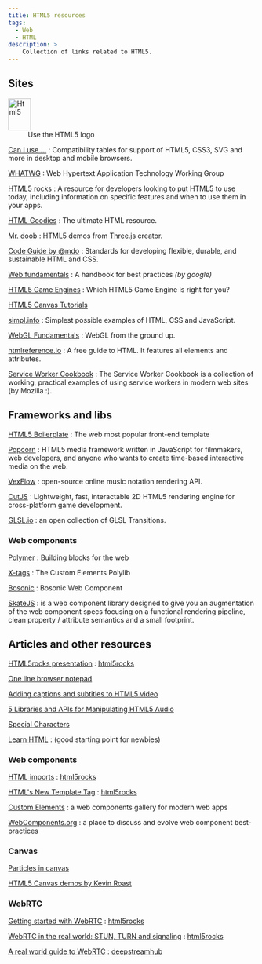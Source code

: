 ```yaml
---
title: HTML5 resources
tags:
  - Web
  - HTML
description: >
    Collection of links related to HTML5.
---
```


## Sites

<dt>
<a href="http://www.w3.org/html/logo/" target="_blank"><img src="http://humanstxt.org/img/ico-html5.png" class="html5" alt="Html5" width="46" height="65"></a>
</dt>
<dd>Use the HTML5 logo</dd>

[Can I use ...](http://caniuse.com/)
: Compatibility tables for support of HTML5, CSS3, SVG and more in desktop and mobile browsers.

[WHATWG](http://www.whatwg.org/)
: Web Hypertext Application Technology Working Group

[HTML5 rocks][html5rocks]
: A resource for developers looking to put HTML5 to use today, including information on specific features and when to use them in your apps.

[HTML Goodies](http://www.htmlgoodies.com/)
: The ultimate HTML resource.

[Mr. doob](http://www.mrdoob.com/)
: HTML5 demos from [Three.js](http://threejs.org/) creator.

[Code Guide by @mdo](http://mdo.github.io/code-guide/)
: Standards for developing flexible, durable, and sustainable HTML and CSS.

[Web fundamentals](https://developers.google.com/web/fundamentals/)
: A handbook for best practices *(by google)*

[HTML5 Game Engines](http://html5gameengine.com/)
: Which HTML5 Game Engine is right for you?

[HTML5 Canvas Tutorials](http://www.html5canvastutorials.com/)

[simpl.info](http://simpl.info/)
: Simplest possible examples of HTML, CSS and JavaScript.

[WebGL Fundamentals](http://webglfundamentals.org/)
: WebGL from the ground up.

[htmlreference.io](http://htmlreference.io/)
: A free guide to HTML. It features all elements and attributes.

[Service Worker Cookbook](https://serviceworke.rs/)
: The Service Worker Cookbook is a collection of working, practical examples of using service workers in modern web sites (by Mozilla :).

## Frameworks and libs

[HTML5 Boilerplate](http://html5boilerplate.com/)
: The web most popular front-end template

[Popcorn](http://popcornjs.org/)
: HTML5 media framework written in JavaScript for filmmakers, web developers, and anyone who wants to create time-based interactive media on the web.

[VexFlow](http://vexflow.com/)
: open-source online music notation rendering API.

[CutJS](http://cutjs.org/)
: Lightweight, fast, interactable 2D HTML5 rendering engine for cross-platform game development.

[GLSL.io](https://glsl.io/)
: an open collection of GLSL Transitions.

### Web components

[Polymer](http://www.polymer-project.org/)
: Building blocks for the web

[X-tags](http://www.x-tags.org/)
: The Custom Elements Polylib

[Bosonic](http://bosonic.github.io/)
: Bosonic Web Component

[SkateJS](https://skatejs.gitbooks.io/skatejs/content/)
:  is a web component library designed to give you an augmentation of the web component specs focusing on a functional rendering pipeline, clean property / attribute semantics and a small footprint.

## Articles and other resources

[HTML5rocks presentation](http://slides.html5rocks.com/)
: [html5rocks]

[One line browser notepad](https://coderwall.com/p/lhsrcq)

[Adding captions and subtitles to HTML5 video](https://developer.mozilla.org/en-US/Apps/Build/Manipulating_media/Adding_captions_and_subtitles_to_HTML5_video)

[5 Libraries and APIs for Manipulating HTML5 Audio](http://www.sitepoint.com/5-libraries-html5-audio-api/)

[Special Characters](http://www.utexas.edu/learn/html/spchar.html)

[Learn HTML](https://blog.udemy.com/learn-html-learn-the-foundations-of-html/)
: (good starting point for newbies)

### Web components

[HTML imports](http://www.html5rocks.com/en/tutorials/webcomponents/imports/)
: [html5rocks]

[HTML's New Template Tag](http://www.html5rocks.com/en/tutorials/webcomponents/template/)
: [html5rocks]

[Custom Elements](http://customelements.io/)
: a web components gallery for modern web apps

[WebComponents.org](http://webcomponents.org/)
: a place to discuss and evolve web component best-practices

### Canvas

[Particles in canvas](http://hop.ie/blog/particles/)

[HTML5 Canvas demos by Kevin Roast](http://www.kevs3d.co.uk/dev/index.html)

### WebRTC

[Getting started with WebRTC](http://www.html5rocks.com/en/tutorials/webrtc/basics/)
: [html5rocks]

[WebRTC in the real world: STUN, TURN and signaling](http://www.html5rocks.com/en/tutorials/webrtc/infrastructure/)
: [html5rocks]

[A real world guide to WebRTC](https://deepstreamhub.com/tutorials/protocols/webrtc-intro/)
: [deepstreamhub]

[html5rocks]: http://www.html5rocks.com
[deepstreamhub]: https://deepstreamhub.com/
